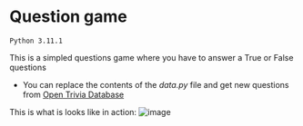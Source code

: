 # Question game
`Python 3.11.1`

This is a simpled questions game where you have to answer a True or False questions

* You can replace the contents of the _data.py_ file and get new questions from [Open Trivia Database](https://opentdb.com/)

This is what is looks like in action:
![image](https://user-images.githubusercontent.com/89556233/228722408-3e6a2a8e-badb-4ab4-893b-5788d26d8cd5.png)
